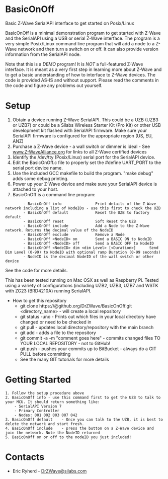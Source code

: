 # BasicOnOff
Basic Z-Wave SerialAPI interface to get started on Posix/Linux

BasicOnOff is a minimal demonstration program to get started with Z-Wave and the SerialAPI using a USB or serial Z-Wave interface. The program is a very simple Posix/Linux command line program that will add a node to a Z-Wave network and then turn a switch on or off. It can also provide version information from the SerialAPI node.

Note that this is a _DEMO_ program! It is *NOT* a full-featured Z-Wave interface. It is meant as a very first step in learning more about Z-Wave and to get a basic understanding of how to interface to Z-Wave devices. The code is provided AS-IS and without support. Please read the comments in the code and figure any problems out yourself.

# Setup
   1. Obtain a device running Z-Wave SerialAPI. This could be a UZB (UZB3 or UZB7) or could be a Silabs Wireless Starter Kit (Pro Kit) or other USB development kit flashed with SerialAPI firmware. Make sure your SerialAPI firmware is configured for the appropriate region (US, EU, ANZ)
   2. Purchase a Z-Wave device - a wall switch or dimmer is ideal - See www.Z-WaveAlliance.org for links to all Z-Wave certified devices
   3. Identify the /dev/tty (Posix/Linux) serial port for the SerialAPI device.
   4. Edit the BasicOnOff.c file to properly set the #define UART_PORT to the serial port device name.
   6. Use the included GCC makefile to build the program. "make debug" adds some debug printing.
   7. Power up your Z-Wave device and make sure your SerialAPI device is attached to your host.
   8. BasicOnOff is a command line program:
```
        - BasicOnOff info               Print details of the Z-Wave network including a list of NodeIDs - use this first to check the UZB
        - BasicOnOff default            Reset the UZB to factory default
        - BasicOnOff reset              Soft Reset the UZB
        - BasicOnOff include            Add a Node to the Z-Wave network. Returns the decimal value of the NodeID
        - BasicOnOff exclude            Remove a Node
        - BasicOnOff <NodeID> on        Send a BASIC ON to NodeID
        - BasicOnOff <NodeID> off       Send a BASIC OFF to NodeID
        - BasicOnOff <NodeID> dim <dim Level> [<Duration>]      Send Dim Level (0-99) to NodeID with optional ramp Duration (0-99 seconds)
        - NodeID is the decimal NodeID of the wall switch or other device
```

See the code for more details.

This has been tested running on Mac OSX as well as Raspberry Pi. Tested using a variety of configurations (including UZB2, UZB3, UZB7 and WSTK with ZG23 (BRD4210A) running SerialAPI.

- How to get this repository
   - git clone https://<YourUserName>@github.org/DrZWave/BasicOnOff.git <directory_name> - will create a local repository
    - git status -uno - Prints out which files in your local directory have changed or need to be checked in
    - git pull - updates local directory/repository with the main branch
    - git add - adds a file to the repository
    - git commit -a -m "comment goes here" - commits changed files TO YOUR LOCAL REPOSITORY - not to GitHub!
    - git push - pushes your commits up to BitBucket - always do a GIT PULL before committing
    - See the many GIT tutorials for more details

# Getting Started
    1. Follow the setup procedure above
    2. BasicOnOff info - use this command first to get the UZB to talk to your MCU. It should return something like:
        - SerialAPI Version 7
        - Primary Controller
        - Nodes: 001 002 003 007 042
    3. BasicOnOff default    - Once you can talk to the UZB, it is best to delete the network and start fresh.
    4. BasicOnOff include    - press the button on a Z-Wave device and join the network. Note the NodeID returned
    5. BasicOnOff on or off to the nodeID you just included!

# Contacts
- Eric Ryherd - DrZWave@silabs.com
